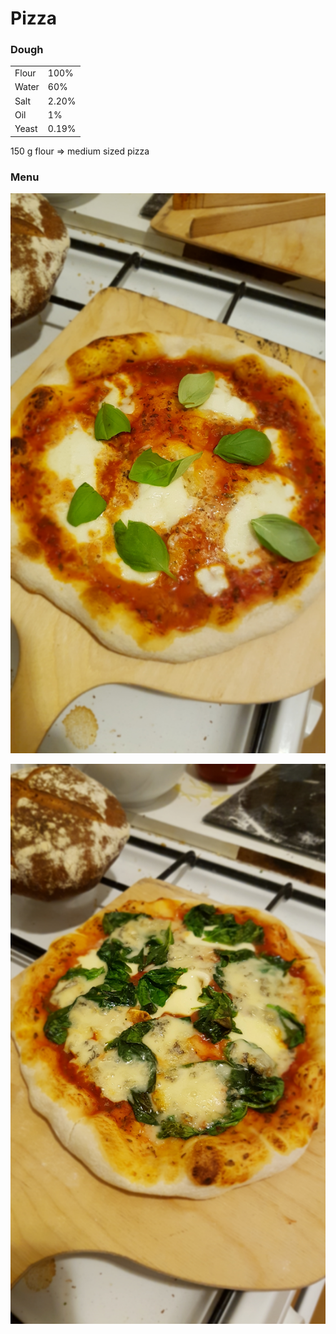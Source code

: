 # Pizza

### Dough

|  |  |
| :--- | :--- |
| Flour | 100% |
| Water | 60% |
| Salt | 2.20% |
| Oil | 1% |
| Yeast | 0.19% |

150 g flour =&gt; medium sized pizza

### Menu

![Margherita](../.gitbook/assets/20201017_183955.jpg)

![Gorgonzola e Spinaci](../.gitbook/assets/20201017_184238.jpg)



